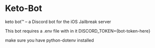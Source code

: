 # Keto-Bot
keto bot™ – a Discord bot for the iOS Jailbreak server

This bot requires a .env file with in it
DISCORD_TOKEN={bot-token-here}

make sure you have python-dotenv installed
